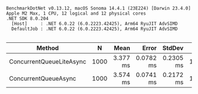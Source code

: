 ```

BenchmarkDotNet v0.13.12, macOS Sonoma 14.4.1 (23E224) [Darwin 23.4.0]
Apple M2 Max, 1 CPU, 12 logical and 12 physical cores
.NET SDK 8.0.204
  [Host]     : .NET 6.0.22 (6.0.2223.42425), Arm64 RyuJIT AdvSIMD
  DefaultJob : .NET 6.0.22 (6.0.2223.42425), Arm64 RyuJIT AdvSIMD


```
| Method                   | N    | Mean     | Error     | StdDev    | Gen0      | Gen1     | Gen2     | Allocated |
|------------------------- |----- |---------:|----------:|----------:|----------:|---------:|---------:|----------:|
| ConcurrentQueueLiteAsync | 1000 | 3.377 ms | 0.0782 ms | 0.2305 ms | 1054.6875 | 476.5625 |  31.2500 |   2.18 MB |
| ConcurrentQueueAsync     | 1000 | 3.574 ms | 0.0741 ms | 0.2172 ms | 1066.4063 | 519.5313 | 144.5313 |   2.21 MB |
